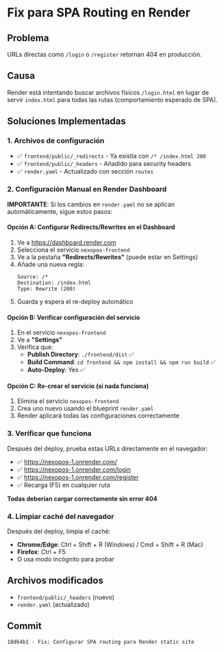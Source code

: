 # Fix para SPA Routing en Render

## Problema
URLs directas como `/login` o `/register` retornan 404 en producción.

## Causa
Render está intentando buscar archivos físicos `/login.html` en lugar de servir `index.html` para todas las rutas (comportamiento esperado de SPA).

## Soluciones Implementadas

### 1. Archivos de configuración
- ✅ `frontend/public/_redirects` - Ya existía con `/* /index.html 200`
- ✅ `frontend/public/_headers` - Añadido para security headers
- ✅ `render.yaml` - Actualizado con sección `routes`

### 2. Configuración Manual en Render Dashboard

**IMPORTANTE**: Si los cambios en `render.yaml` no se aplican automáticamente, sigue estos pasos:

#### Opción A: Configurar Redirects/Rewrites en el Dashboard

1. Ve a https://dashboard.render.com
2. Selecciona el servicio `nexopos-frontend`
3. Ve a la pestaña **"Redirects/Rewrites"** (puede estar en Settings)
4. Añade una nueva regla:
   ```
   Source: /*
   Destination: /index.html
   Type: Rewrite (200)
   ```
5. Guarda y espera el re-deploy automático

#### Opción B: Verificar configuración del servicio

1. En el servicio `nexopos-frontend`
2. Ve a **"Settings"**
3. Verifica que:
   - **Publish Directory**: `./frontend/dist` ✅
   - **Build Command**: `cd frontend && npm install && npm run build` ✅
   - **Auto-Deploy**: Yes ✅

#### Opción C: Re-crear el servicio (si nada funciona)

1. Elimina el servicio `nexopos-frontend`
2. Crea uno nuevo usando el blueprint `render.yaml`
3. Render aplicará todas las configuraciones correctamente

### 3. Verificar que funciona

Después del deploy, prueba estas URLs directamente en el navegador:

- ✅ https://nexopos-1.onrender.com/
- ✅ https://nexopos-1.onrender.com/login
- ✅ https://nexopos-1.onrender.com/register
- ✅ Recarga (F5) en cualquier ruta

**Todas deberían cargar correctamente sin error 404**

### 4. Limpiar caché del navegador

Después del deploy, limpia el caché:
- **Chrome/Edge**: Ctrl + Shift + R (Windows) / Cmd + Shift + R (Mac)
- **Firefox**: Ctrl + F5
- O usa modo incógnito para probar

## Archivos modificados

- `frontend/public/_headers` (nuevo)
- `render.yaml` (actualizado)

## Commit
```
18d64b1 - Fix: Configurar SPA routing para Render static site
```
